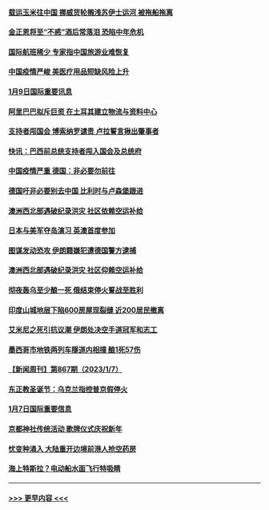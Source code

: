 #### [载运玉米往中国 挪威货轮搁浅苏伊士运河 被拖船拖离](../pages/prog202/a103620859.md?t=01100343) 
#### [金正恩将至“不惑”酒后常落泪 恐陷中年危机](../pages/prog202/a103620801.md?t=01100343) 
#### [国际航班稀少 专家指中国旅游业难恢复](../pages/prog202/a103620793.md?t=01100343) 
#### [中国疫情严峻 美医疗用品短缺风险上升](../pages/prog202/a103620790.md?t=01100343) 
#### [1月9日国际重要讯息](../pages/prog202/a103620821.md?t=01100343) 
#### [阿里巴巴拟斥巨资 在土耳其建立物流与资料中心](../pages/prog202/a103620711.md?t=01100343) 
#### [支持者闯国会 博索纳罗谴责 卢拉誓言揪出肇事者](../pages/prog202/a103620641.md?t=01100343) 
#### [快讯：巴西前总统支持者闯入国会及总统府](../pages/prog202/a103620473.md?t=01100343) 
#### [中国疫情严重 德国：非必要勿前往](../pages/prog202/a103620471.md?t=01100343) 
#### [德国吁非必要别去中国 比利时与卢森堡跟进](../pages/prog202/a103620215.md?t=01100343) 
#### [澳洲西北部遇破纪录洪灾 社区依赖空运补给](../pages/prog202/a103620153.md?t=01100343) 
#### [日本与美军夺岛演习 英澳首度参加](../pages/prog202/a103620155.md?t=01100343) 
#### [图谋发动恐攻 伊朗籍嫌犯遭德国警方逮捕](../pages/prog202/a103620151.md?t=01100343) 
#### [澳洲西北部遇破纪录洪灾 社区仰赖空运补给](../pages/prog202/a103620017.md?t=01100343) 
#### [彻夜轰乌至少酿一死 俄结束停火誓战至胜利](../pages/prog202/a103620007.md?t=01100343) 
#### [印度山城地层下陷600房屋现裂缝 近200居民撤离](../pages/prog202/a103619967.md?t=01100343) 
#### [艾米尼之死引抗议潮 伊朗处决空手道冠军和志工](../pages/prog202/a103619945.md?t=01100343) 
#### [墨西哥市地铁两列车隧道内相撞 酿1死57伤](../pages/prog202/a103619937.md?t=01100343) 
#### [【新闻周刊】第867期（2023/1/7）](../pages/prog202/a103619857.md?t=01100343) 
#### [东正教圣诞节：乌克兰指控普京假停火](../pages/prog202/a103619741.md?t=01100343) 
#### [1月7日国际重要信息](../pages/prog202/a103619736.md?t=01100343) 
#### [京都神社传统活动 歌牌仪式庆祝新年](../pages/prog202/a103619620.md?t=01100343) 
#### [忧变种涌入 大陆重开边境前港人抢空药房](../pages/prog202/a103619386.md?t=01100343) 
#### [海上特斯拉？电动船水面飞行特吸睛](../pages/prog202/a103619477.md?t=01100343) 

----
#### [ >>> 更早内容 <<< ](../indexes/prog202-earlier.md)
